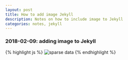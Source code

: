 ```yaml
---
layout: post
title: How to add image Jekyll   
description: Notes on how to include image to Jekyll
categories: notes, jekyll
---
```


### 2018-02-09: adding image to Jekyll

{% highlight js %}
<img class="caption__media" src="{{ site.url }}/assets/img/customer-relationship-pred-1.png" alt="sparse data" title="spase data">
{% endhighlight %}

